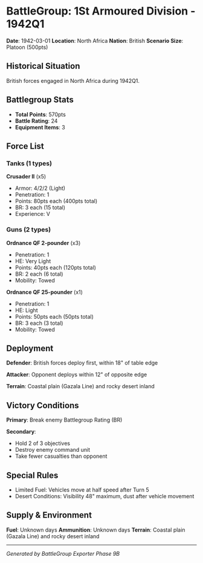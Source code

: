 # BattleGroup: 1St Armoured Division - 1942Q1

**Date**: 1942-03-01
**Location**: North Africa
**Nation**: British
**Scenario Size**: Platoon (500pts)

## Historical Situation

British forces engaged in North Africa during 1942Q1.

## Battlegroup Stats

- **Total Points**: 570pts
- **Battle Rating**: 24
- **Equipment Items**: 3

## Force List

### Tanks (1 types)

**Crusader II** (x5)
- Armor: 4/2/2 (Light)
- Penetration: 1
- Points: 80pts each (400pts total)
- BR: 3 each (15 total)
- Experience: V

### Guns (2 types)

**Ordnance QF 2-pounder** (x3)
- Penetration: 1
- HE: Very Light
- Points: 40pts each (120pts total)
- BR: 2 each (6 total)
- Mobility: Towed

**Ordnance QF 25-pounder** (x1)
- Penetration: 1
- HE: Light
- Points: 50pts each (50pts total)
- BR: 3 each (3 total)
- Mobility: Towed


## Deployment

**Defender**: British forces deploy first, within 18" of table edge

**Attacker**: Opponent deploys within 12" of opposite edge

**Terrain**: Coastal plain (Gazala Line) and rocky desert inland

## Victory Conditions

**Primary**: Break enemy Battlegroup Rating (BR)

**Secondary**:
- Hold 2 of 3 objectives
- Destroy enemy command unit
- Take fewer casualties than opponent

## Special Rules

- Limited Fuel: Vehicles move at half speed after Turn 5
- Desert Conditions: Visibility 48" maximum, dust after vehicle movement

## Supply & Environment

**Fuel**: Unknown days
**Ammunition**: Unknown days
**Terrain**: Coastal plain (Gazala Line) and rocky desert inland

---

*Generated by BattleGroup Exporter Phase 9B*

